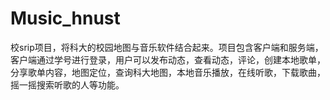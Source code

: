 # Music_hnust
校srip项目，将科大的校园地图与音乐软件结合起来。项目包含客户端和服务端，客户端通过学号进行登录，用户可以发布动态，查看动态，评论，创建本地歌单，分享歌单内容，地图定位，查询科大地图，本地音乐播放，在线听歌，下载歌曲，摇一摇搜索听歌的人等功能。
